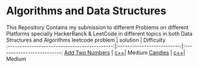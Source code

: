 # Algorithms and Data Structures

This Repository Contains my submission to different Problems on different Platforms specially HackerRanck & LeetCode in different topics in both Data Structures and Algorithms
leetcode problem | solution | Difficulty	
:--------------------------------------------:|:--------------------------:|:--------------------------:
[Add Two Numbers](https://leetcode.com/problems/add-two-numbers) | [c++](Medium/AddTwoNumbers.cpp)| Medium
[Candies](https://www.hackerrank.com/challenges/candies/problem) | [c++](Medium/Candies.cpp)| Medium
